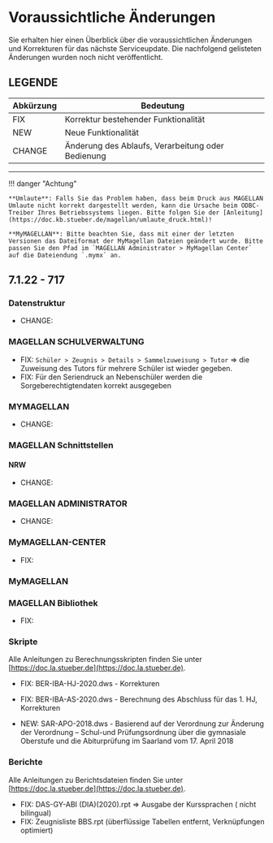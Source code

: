 # Voraussichtliche Änderungen

Sie erhalten hier einen Überblick über die voraussichtlichen Änderungen und Korrekturen für das nächste Serviceupdate. Die nachfolgend gelisteten Änderungen wurden noch nicht veröffentlicht.

## LEGENDE

Abkürzung | Bedeutung
--------- | ---------
FIX       | Korrektur bestehender Funktionalität
NEW       | Neue Funktionalität
CHANGE    | Änderung des Ablaufs, Verarbeitung oder Bedienung

---

!!! danger "Achtung"

    **Umlaute**: Falls Sie das Problem haben, dass beim Druck aus MAGELLAN Umlaute nicht korrekt dargestellt werden, kann die Ursache beim ODBC-Treiber Ihres Betriebssystems liegen. Bitte folgen Sie der [Anleitung](https://doc.kb.stueber.de/magellan/umlaute_druck.html)!

    **MyMAGELLAN**: Bitte beachten Sie, dass mit einer der letzten Versionen das Dateiformat der MyMagellan Dateien geändert wurde. Bitte passen Sie den Pfad im `MAGELLAN Administrator > MyMagellan Center` auf die Dateiendung `.mymx` an.

## 7.1.22 - 717

### Datenstruktur

* CHANGE: 

### MAGELLAN SCHULVERWALTUNG

* FIX: `Schüler > Zeugnis > Details > Sammelzuweisung > Tutor` =>  die Zuweisung des Tutors für mehrere Schüler ist wieder gegeben.
* FIX: Für den Seriendruck an Nebenschüler werden die Sorgeberechtigtendaten korrekt ausgegeben

### MYMAGELLAN

* CHANGE: 

### MAGELLAN Schnittstellen

#### NRW

* CHANGE: 

### MAGELLAN ADMINISTRATOR

* CHANGE: 

### MyMAGELLAN-CENTER

* FIX:

### MyMAGELLAN

### MAGELLAN Bibliothek

* FIX: 

### Skripte

Alle Anleitungen zu Berechnungsskripten finden Sie unter [https://doc.la.stueber.de](https://doc.la.stueber.de).

* FIX: BER-IBA-HJ-2020.dws - Korrekturen
* FIX: BER-IBA-AS-2020.dws - Berechnung des Abschluss für das 1. HJ, Korrekturen

* NEW: SAR-APO-2018.dws - Basierend auf der Verordnung zur Änderung der Verordnung – Schul-und Prüfungsordnung über die gymnasiale Oberstufe und die Abiturprüfung im Saarland vom 17. April 2018

### Berichte

Alle Anleitungen zu Berichtsdateien finden Sie unter [https://doc.la.stueber.de](https://doc.la.stueber.de).

* FIX: DAS-GY-ABI (DIA)(2020).rpt => Ausgabe der Kurssprachen ( nicht bilingual)
* FIX: Zeugnisliste BBS.rpt (überflüssige Tabellen entfernt, Verknüpfungen optimiert)